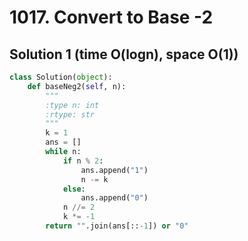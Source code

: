 # 1017. Convert to Base -2

## Solution 1 (time O(logn), space O(1))

```python
class Solution(object):
    def baseNeg2(self, n):
        """
        :type n: int
        :rtype: str
        """
        k = 1
        ans = []
        while n:
            if n % 2:
                ans.append("1")
                n -= k
            else:
                ans.append("0")
            n //= 2
            k *= -1
        return "".join(ans[::-1]) or "0"
```

